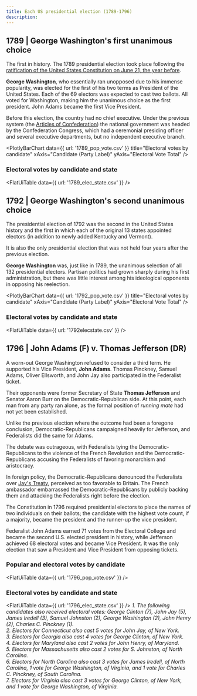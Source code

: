```yaml
---
title: Each US presidential election (1789-1796)
description: 
---
```


## 1789 | George Washington's first unanimous choice

The first in history. The 1789 presidential election took place following the [ratification of the United States Constitution on June 21, the year before](https://constitutioncenter.org/blog/the-day-the-constitution-was-ratified). 

**George Washington**, who essentially ran unopposed due to his immense popularity, was elected for the first of his two terms as President of the United States. Each of the 69 electors was expected to cast two ballots. All voted for Washington, making him the unanimous choice as the first president. John Adams became the first Vice President.

Before this election, the country had no chief executive. Under the previous system (the [Articles of Confederation](https://www.archives.gov/milestone-documents/articles-of-confederation)) the national government was headed by the Confederation Congress, which had a ceremonial presiding officer and several executive departments, but no independent executive branch.

<PlotlyBarChart
  data={{
    url: '1789_pop_vote.csv'
  }}
  title="Electoral votes by candidate"
  xAxis="Candidate (Party Label)"
  yAxis="Electoral Vote Total"
/>

### Electoral votes by candidate and state

<FlatUiTable
  data={{
    url: '1789_elec_state.csv'
  }}
 />

## 1792 | George Washington's second unanimous choice

The presidential election of 1792 was the second in the United States history and the first in which each of the original 13 states appointed electors (in addition to newly added Kentucky and Vermont). 

It is also the only presidential election that was not held four years after the previous election.

**George Washington** was, just like in 1789, the unanimous selection of all 132 presidential electors. Partisan politics had grown sharply during his first administration, but there was little interest among his ideological opponents in opposing his reelection.

<PlotlyBarChart
  data={{
    url: '1792_pop_vote.csv'
  }}
  title="Electoral votes by candidate"
  xAxis="Candidate (Party Label)"
  yAxis="Electoral Vote Total"
/>

### Electoral votes by candidate and state

<FlatUiTable
  data={{
    url: '1792elecstate.csv'
  }}
 />

## 1796 | John Adams (F) v. Thomas Jefferson (DR)

A worn-out George Washington refused to consider a third term. He supported his Vice President, **John Adams**. Thomas Pinckney, Samuel Adams, Oliver Ellsworth, and John Jay also participated in the Federalist ticket.

Their opponents were former Secretary of State **Thomas Jefferson** and Senator Aaron Burr on the Democratic-Republican side. At this point, each man from any party ran alone, as the formal position of *running mate* had not yet been established.

Unlike the previous election where the outcome had been a foregone conclusion, Democratic-Republicans campaigned heavily for Jefferson, and Federalists did the same for Adams. 

The debate was outrageous, with Federalists tying the Democratic-Republicans to the violence of the French Revolution and the Democratic-Republicans accusing the Federalists of favoring monarchism and aristocracy. 

In foreign policy, the Democratic-Republicans denounced the Federalists over [Jay's Treaty](https://history.state.gov/milestones/1784-1800/jay-treaty), perceived as too favorable to Britain. The French ambassador embarrassed the Democratic-Republicans by publicly backing them and attacking the Federalists right before the election.

The Constitution in 1796 required presidential electors to place the names of two individuals on their ballots; the candidate with the highest vote count, if a majority, became the president and the runner-up the vice president. 

Federalist John Adams earned 71 votes from the Electoral College and became the second U.S. elected president in history, while Jefferson achieved 68 electoral votes and became Vice President. It was the only election that saw a President and Vice President from opposing tickets. 

### Popular and electoral votes by candidate

<FlatUiTable
  data={{
    url: '1796_pop_vote.csv'
  }}
 />

### Electoral votes by candidate and state

<FlatUiTable
  data={{
    url: '1796_elec_state.csv'
  }}
 />
*1. The following candidates also received electoral votes: George Clinton (7), John Jay (5), James Iredell (3), Samuel Johnston (2), George Washington (2), John Henry (2), Charles C. Pinckney (1).<br />2. Electors for Connecticut also cast 5 votes for John Jay, of New York.<br />3. Electors for Georgia also cast 4 votes for George Clinton, of New York.<br />4. Electors for Maryland also cast 2 votes for John Henry, of Maryland.<br />5. Electors for Massachusetts also cast 2 votes for S. Johnston, of North Carolina.<br />6. Electors for North Carolina also cast 3 votes for James Iredell, of North Carolina, 1 vote for George Washington, of Virginia, and 1 vote for Charles C. Pinckney, of South Carolina.<br />7. Electors for Virginia also cast 3 votes for George Clinton, of New York, and 1 vote for George Washington, of Virginia.*
